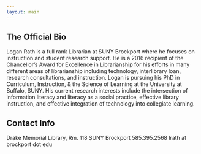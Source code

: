 ```yaml
---
layout: main
---
```

The Official Bio
----------------------
Logan Rath is a full rank Librarian at SUNY Brockport where he focuses on instruction and student research support. He is a 2016 recipient of the Chancellor’s Award for Excellence in Librarianship for his efforts in many different areas of librarianship including technology, interlibrary loan, research consultations, and instruction. Logan is pursuing his PhD in Curriculum, Instruction, & the Science of Learning at the University at Buffalo, SUNY. His current research interests include the intersection of information literacy and literacy as a social practice, effective library instruction, and effective integration of technology into collegiate learning.

Contact Info
-----------
<i class="fa-solid fa-map-marker mr-2"></i>Drake Memorial Library, Rm. 118
SUNY Brockport
585.395.2568
lrath at brockport dot edu
